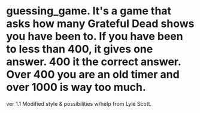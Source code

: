 # guessing_game.  It's a game that asks how many Grateful Dead shows you have been to.  If you have been  to less than 400, it gives one answer.  400 it the correct answer.  Over 400 you are an old timer and over 1000 is way too much.

ver 1.1 Modified style & possibilities w/help from Lyle Scott.